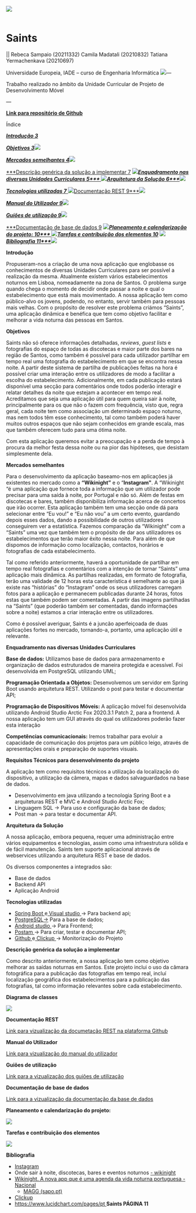 ![](Aspose.Words.953b39b1-f79c-457a-901e-69a0794f65b1.001.png)



||
| :- |
# Saints 
||
Rebeca Sampaio (20211332)       Camila Madatali (20210832)        Tatiana Yermachenkava (20210697) 

Universidade Europeia, IADE – curso de Engenharia Informática ![](Aspose.Words.953b39b1-f79c-457a-901e-69a0794f65b1.002.png)— 

Trabalho realizado no âmbito da Unidade Curricular de Projeto de Desenvolvimento Móvel 

— 

[**Link para repositório de Github** ](https://github.com/Becas26/AppSaints)

Índice 

[***Introdução 3***](#_page2_x25.00_y36.92)

[***Objetivos 3***](#_page2_x25.00_y330.92)![](Aspose.Words.953b39b1-f79c-457a-901e-69a0794f65b1.003.png)

[***Mercados semelhantes 4***](#_page3_x25.00_y49.92)![](Aspose.Words.953b39b1-f79c-457a-901e-69a0794f65b1.004.png)

[***Descrição genérica da solução a implementar 7](#_page6_x25.00_y382.92)      ***![](Aspose.Words.953b39b1-f79c-457a-901e-69a0794f65b1.005.png)[Enquadramento nas diversas Unidades Curriculares 5*** ](#_page4_x25.00_y90.92)![](Aspose.Words.953b39b1-f79c-457a-901e-69a0794f65b1.006.png)[Arquitetura da Solução 6***](#_page5_x25.00_y324.92)![](Aspose.Words.953b39b1-f79c-457a-901e-69a0794f65b1.007.png)***

[***Tecnologias utilizadas 7*** ](#_page6_x25.00_y54.92)![](Aspose.Words.953b39b1-f79c-457a-901e-69a0794f65b1.008.png)[Documentação REST 9***](#_page8_x25.00_y117.92)![](Aspose.Words.953b39b1-f79c-457a-901e-69a0794f65b1.009.png)

[***Manual do Utilizador 9***](#_page8_x25.00_y264.92)![](Aspose.Words.953b39b1-f79c-457a-901e-69a0794f65b1.010.png)

[***Guiões de utilização 9***](#_page8_x25.00_y385.92)![](Aspose.Words.953b39b1-f79c-457a-901e-69a0794f65b1.011.png)

[***Documentação de base de dados 9](#_page8_x25.00_y515.92)         ***![](Aspose.Words.953b39b1-f79c-457a-901e-69a0794f65b1.012.png)[Planeamento e calendarização do projeto: 10*** ](#_page9_x25.00_y90.92)![](Aspose.Words.953b39b1-f79c-457a-901e-69a0794f65b1.013.png)[Tarefas e contribuição dos elementos 10](#_page9_x25.00_y591.92)    ![](Aspose.Words.953b39b1-f79c-457a-901e-69a0794f65b1.014.png)[Bibliografia 11***](#_page10_x25.00_y131.92)![](Aspose.Words.953b39b1-f79c-457a-901e-69a0794f65b1.015.png)***

**Introdução** 

Propuseram-nos a criação de uma nova aplicação que englobasse os conhecimentos de diversas Unidades Curriculares para ser possível a realização da mesma. Atualmente existem vários estabelecimentos noturnos em Lisboa, nomeadamente na zona de Santos. O problema surge quando chega o momento de decidir onde passar a noite e qual o estabelecimento que está mais movimentado. A nossa aplicação tem como público-alvo os jovens, podendo, no entanto, servir também para pessoas mais velhas. Com o propósito de resolver este problema criámos “Saints”, uma aplicação dinâmica e benéfica que tem como objetivo facilitar e melhorar a vida noturna das pessoas em Santos. 

**Objetivos** 

Saints não só oferece informações detalhadas, *reviews*, *guest lists* e fotografias do espaço de todas as discotecas e maior parte dos bares na região de Santos, como também é possível para cada utilizador partilhar em tempo real uma fotografia do estabelecimento em que se encontra nessa noite. A partir deste sistema de partilha de publicações feitas na hora é possível criar uma interação entre os utilizadores de modo a facilitar a escolha do estabelecimento. Adicionalmente, em cada publicação estará disponível uma secção para comentários onde todos poderão interagir e relatar detalhes da noite que estejam a acontecer em tempo real. Acreditamos que seja uma aplicação útil para quem queira sair à noite, principalmente para os que não o fazem com frequência, visto que, regra geral, cada noite tem como associação um determinado espaço noturno, mas nem todos têm esse conhecimento, tal como também poderá haver muitos outros espaços que não sejam conhecidos em grande escala, mas que também oferecem tudo para uma ótima noite. 

Com esta aplicação queremos evitar a preocupação e a perda de tempo à procura da melhor festa dessa noite ou na pior das hipóteses, que desistam simplesmente dela. 

**Mercados semelhantes** 

Para o desenvolvimento da aplicação baseamo-nos em aplicações já existentes no mercado como a **“Wikinight”** e o “**Instagram"**. A “Wikinight “é uma aplicação que fornece toda a informação que um utilizador pode precisar para uma saída à noite, por Portugal e não só. Além de festas em discotecas e bares, também disponibiliza informação acerca de concertos que irão ocorrer. Esta aplicação também tem uma secção onde dá para selecionar entre “Eu vou!” e “Eu não vou” a um certo evento, guardando depois esses dados, dando a possibilidade de outros utilizadores conseguirem ver a estatística. Fazemos comparação da “Wikinight” com a “Saints” uma vez que também tem o propósito de dar aos utilizadores os estabelecimentos que terão maior êxito nessa noite. Para além de que dispomos de informação como localização, contactos, horários e fotografias de cada estabelecimento. 

Tal como referido anteriormente, haverá a oportunidade de partilhar em tempo real fotografias e comentários com a intenção de tornar “Saints” uma aplicação mais dinâmica. As partilhas realizadas, em formato de fotografia, terão uma validade de 12 horas esta característica é semelhante ao que já existe nas “histórias” do “Instagram” onde os seus utilizadores carregam fotos para a aplicação e permanecem publicadas durante 24 horas, fotos estas que também podem ser comentadas. A partir das imagens partilhadas na “Saints” (que poderão também ser comentadas, dando informações sobre a noite) estamos a criar interação entre os utilizadores. 

Como é possível averiguar, Saints é a juncão aperfeiçoada de duas aplicações fortes no mercado, tornando-a, portanto, uma aplicação útil e relevante.  

**Enquadramento nas diversas Unidades Curriculares** 

**Base de dados:** Utilizamos base de dados para armazenamento e organização de dados         estruturados de maneira protegida e acessível. Foi desenvolvida em PostgreSQL utilizando UML; 

**Programação Orientada a Objetos:** Desenvolvemos um servidor em Spring Boot usando arquitetura REST. Utilizando o post para testar e documentar API; 

**Programação de Dispositivos Móveis:** A aplicação móvel foi desenvolvida utilizando Android Studio Arctic Fox 2020.3.1 Patch 2, para a frontend. A nossa aplicação tem um GUI através do qual os utilizadores poderão fazer esta interação 

**Competências comunicacionais:** Iremos trabalhar para evoluir a capacidade de comunicação dos projetos para um público leigo, através de apresentações orais e preparação de suportes visuais.   

**Requisitos Técnicos para desenvolvimento do projeto**

A aplicação tem como requisitos técnicos a utilização da localização do dispositivo, a utilização da câmera, mapas e dados salvaguardados na base de dados.  

- Desenvolvimento em java utilizando a tecnologia Spring Boot e a arquiteturas REST e MVC e Android Studio Arctic Fox; 
- Linguagem SQL -> Para uso e configuração da base de dados; 
- Post man -> para testar e documentar API. 

**Arquitetura da Solução** 

A nossa aplicação, embora pequena, requer uma administração entre vários equipamentos e tecnologias, assim como uma infraestrutura sólida e de fácil manutenção. Saints tem suporte aplicacional através de webservices utilizando a arquitetura REST e base de dados. 

Os diversos componentes a integrados são:  

- Base de dados  
- Backend API  
- Aplicação Android 

**Tecnologias utilizadas** 

- [Spring Boot ](https://spring.io/projects/spring-boot)e[ Visual studio ](https://code.visualstudio.com/)-> Para backend api;  
- [PostgreSQL-](https://www.postgresql.org/)> Para a base de dados;  
- [Android studio ](https://developer.android.com/studio)-> Para Frontend; 
- [Postam ](https://www.postman.com/)-> Para criar, testar e documentar API; 
- [Github ](https://github.com/)e[ Clickup ](https://app.clickup.com)-> Monitorização do Projeto  

**Descrição genérica da solução a implementar** 

Como descrito anteriormente, a nossa aplicação tem como objetivo melhorar as saídas noturnas em Santos. Este projeto inclui o uso da câmara fotográfica para a publicação das fotografias em tempo real, incluí localização geográfica dos estabelecimentos para a publicação das fotografias, tal como informação relevantes sobre cada estabelecimento. 

**Diagrama de classes** 

![](Aspose.Words.953b39b1-f79c-457a-901e-69a0794f65b1.016.jpeg)

**Documentação REST** 

[Link para vizualização da documetação REST na plataforma Github ](https://github.com/Becas26/AppSaints/blob/main/Doc%20REST.pdf)

**Manual do Utilizador**  

[Link para vizualização do manual do utilizador ](https://github.com/Becas26/AppSaints/blob/main/ManualUtilizador.pdf)

**Guiões de utilização**  

[Link para a vizualização dos guiões de utilização ](https://github.com/Becas26/AppSaints/blob/main/Gui%C3%B5esUtiliza%C3%A7%C3%A3o.pdf)

**Documentação de base de dados** 

[Link para a vizualização da documentação da base de dados ](https://github.com/Becas26/AppSaints/tree/main/Base%20de%20Dados)

**Planeamento e calendarização do projeto:**  

![](Aspose.Words.953b39b1-f79c-457a-901e-69a0794f65b1.017.jpeg)

**Tarefas e contribuição dos elementos** 

![](Aspose.Words.953b39b1-f79c-457a-901e-69a0794f65b1.018.png)

**Bibliografia** 

- [Instagram  ](https://www.instagram.com/)
- Onde sair à noite, discotecas, bares e eventos noturnos [- wikinight  ](https://wikinight.eu/pt)
- [Wikinight. A nova app que é uma agenda da vida noturna portuguesa - Nacional ](https://magg.sapo.pt/atualidade/atualidade-nacional/artigos/wikinight-a-nova-app-que-e-uma-agenda-da-vida-noturna-portuguesa)
  - [MAGG (sapo.pt)  ](https://magg.sapo.pt/atualidade/atualidade-nacional/artigos/wikinight-a-nova-app-que-e-uma-agenda-da-vida-noturna-portuguesa)
- [Clickup  ](https://app.clickup.com/?fromLanding=true)
- [https://www.lucidchart.com/pages/pt ](https://www.lucidchart.com/pages/pt)
**Saints  PÁGINA 11** 
